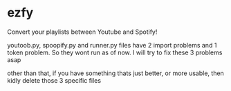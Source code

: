 # ezfy
Convert your playlists between Youtube and Spotify!


youtoob.py,
spoopify.py and runner.py files have 2 import problems and 1 token problem. So they wont run as of now. I will try to fix these 3 problems asap

other than that, if you have something thats just better, or more usable, then kidly delete those 3 specific files
